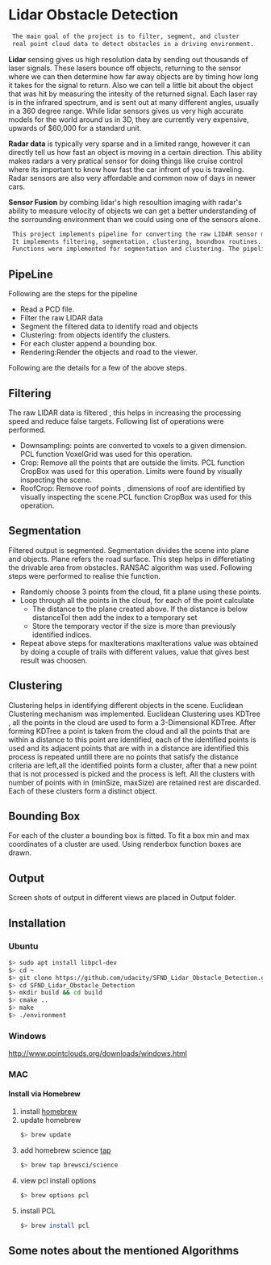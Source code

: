 # Lidar Obstacle Detection

```diff
 The main goal of the project is to filter, segment, and cluster  
 real point cloud data to detect obstacles in a driving environment.
```
**Lidar** sensing gives us high resolution data by sending out thousands of laser signals. These lasers bounce off objects, returning to the sensor where we can then determine how far away objects are by timing how long it takes for the signal to return. Also we can tell a little bit about the object that was hit by measuring the intesity of the returned signal. Each laser ray is in the infrared spectrum, and is sent out at many different angles, usually in a 360 degree range. While lidar sensors gives us very high accurate models for the world around us in 3D, they are currently very expensive, upwards of $60,000 for a standard unit.

**Radar data** is typically very sparse and in a limited range, however it can directly tell us how fast an object is moving in a certain direction. This ability makes radars a very pratical sensor for doing things like cruise control where its important to know how fast the car infront of you is traveling. Radar sensors are also very affordable and common now of days in newer cars.

**Sensor Fusion** by combing lidar's high resoultion imaging with radar's ability to measure velocity of objects we can get a better understanding of the sorrounding environment than we could using one of the sensors alone.

```diff
 This project implements pipeline for converting the raw LIDAR sensor measurements into trackable objects. 
 It implements filtering, segmentation, clustering, boundbox routines. Filtering was performed using the PCL functions. 
 Functions were implemented for segmentation and clustering. The pipeline details are as the following.
```


## PipeLine 
Following are the steps for the pipeline
- Read a PCD file.
- Filter the raw LIDAR data 
- Segment the filtered data to identify road and objects
- Clustering: from objects identify the clusters.
- For each cluster append a bounding box. 
- Rendering:Render the objects and road to the viewer. 



Following are the details for a few of the above steps. 

## Filtering
The raw LIDAR data is filtered , this helps in increasing the processing speed and reduce false targets. Following list of operations were performed. 
 - Downsampling: points are converted to voxels to a given dimension. PCL function VoxelGrid was used for this operation.
 - Crop: Remove all the points that are outside the limits. PCL function CropBox was used for this operation. Limits were found by visually inspecting the scene. 
 - RoofCrop: Remove roof points , dimensions of roof are identified by visually inspecting the scene.PCL function CropBox was used for this operation.
 
## Segmentation
Filtered output is segmented. Segmentation divides the scene into plane and objects. Plane refers the road surface. This step helps in differetiating the drivable area from obstacles. RANSAC algorithm was used. Following steps were performed to realise thie function.
  - Randomly choose 3 points from the cloud, fit a plane using these points.
  - Loop through all the points in the cloud, for each of the point calculate
     - The distance to the plane created above. If the distance is below distanceTol then add the index to a temporary set
     - Store the temporary vector if the size is more than previously identified indices.
  - Repeat above steps for maxIterations
 maxIterations value was obtained by doing a couple of trails with different values, value that gives best result was choosen. 
 
 ## Clustering
 Clustering helps in identifying different objects in the scene. Euclidean Clustering mechanism was implemented. Euclidean Clustering uses KDTree , all the points in the cloud are used to form a 3-Dimensional KDTree. After forming KDTree a point is taken from the cloud and all the points that are within a distance to this point are identified, each of the identified points is used and its adjacent points that are with in a distance are identified this process is repeated untill there are no points that satisfy the distance criteria are left,all the identified points form a cluster, after that a new point that is not processed is picked and the process is left. All the clusters with number of points with in (minSize, maxSize) are retained rest are discarded. Each of these clusters form a distinct object. 

## Bounding Box 
 For each of the cluster a bounding box is fitted. To fit a box min and max coordinates of a cluster are used. Using renderbox function boxes are drawn. 
 
## Output
 Screen shots of output in different views are placed in Output folder.


## Installation

### Ubuntu 

```bash
$> sudo apt install libpcl-dev
$> cd ~
$> git clone https://github.com/udacity/SFND_Lidar_Obstacle_Detection.git
$> cd SFND_Lidar_Obstacle_Detection
$> mkdir build && cd build
$> cmake ..
$> make
$> ./environment
```

### Windows 

http://www.pointclouds.org/downloads/windows.html

### MAC

#### Install via Homebrew
1. install [homebrew](https://brew.sh/)
2. update homebrew 
	```bash
	$> brew update
	```
3. add  homebrew science [tap](https://docs.brew.sh/Taps) 
	```bash
	$> brew tap brewsci/science
	```
4. view pcl install options
	```bash
	$> brew options pcl
	```
5. install PCL 
	```bash
	$> brew install pcl
	```


## Some notes about the mentioned Algorithms






